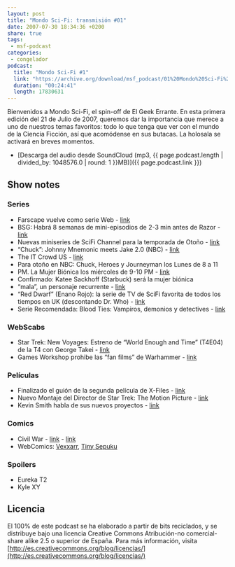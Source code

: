 ```yaml
---
layout: post
title: "Mondo Sci-Fi: transmisión #01"
date: 2007-07-30 18:34:36 +0200
share: true
tags:
 - msf-podcast
categories:
 - congelador
podcast:
  title: "Mondo Sci-Fi #1"
  link: "https://archive.org/download/msf_podcast/01%20Mondo%20Sci-Fi%20%231.mp3"
  duration: "00:24:41"
  length: 17830631
---
```


Bienvenidos a Mondo Sci-Fi, el spin-off de El Geek Errante. En esta primera edición del 21 de Julio de 2007, queremos dar la importancia que merece a uno de nuestros temas favoritos: todo lo que tenga que ver con el mundo de la Ciencia Ficción, así que acomódense en sus butacas. La holosala se activará en breves momentos.

- [Descarga del audio desde SoundCloud (mp3, {{ page.podcast.length | divided_by: 1048576.0 | round: 1 }}MB)]({{ page.podcast.link }})

## Show notes

### Series
- Farscape vuelve como serie Web - [link](http://www.sliceofscifi.com/2007/07/16/all-new-farscape-returns/)
- BSG: Habrá 8 semanas de mini-episodios de 2-3 min antes de Razor - [link](http://www.sliceofscifi.com/2007/07/16/sci-fi-development-slate-unveiled/)
- Nuevas miniseries de SciFi Channel para la temporada de Otoño - [link](http://www.sliceofscifi.com/2007/07/13/sci-fi-rolling-out-the-mini-series/)
- “Chuck”: Johnny Mnemonic meets Jake 2.0 (NBC) - [link](http://www.sliceofscifi.com/2007/07/09/first-preview-of-chuck/)
- The IT Crowd US - [link](http://web.archive.org/web/20071015153120/http://en.wikipedia.org/wiki/The_IT_Crowd_(US_TV_series))
- Para otoño en NBC: Chuck, Heroes y Journeyman los Lunes de 8 a 11
- PM. La Mujer Biónica los miércoles de 9-10 PM - [link](https://en.wikipedia.org/wiki/Bionic_Woman_%282007_TV_series%29)
- Confirmado: Katee Sackhoff (Starbuck) será la mujer biónica
- “mala”, un personaje recurrente - [link](http://www.sliceofscifi.com/2007/07/18/katie-recurring-on-bionic-woman/)
- “Red Dwarf” (Enano Rojo): la serie de TV de SciFi favorita de todos los tiempos en UK (descontando Dr. Who) - [link](http://www.sliceofscifi.com/2007/07/18/radio-times-readers-choose-red-dwarf/)
- Serie Recomendada: Blood Ties: Vampiros, demonios y detectives - [link](https://en.wikipedia.org/wiki/Blood_Ties_%28TV_series%29)

### WebScabs
- Star Trek: New Voyages: Estreno de “World Enough and Time” (T4E04) de la T4 con George Takei - [link](https://en.wikipedia.org/wiki/Star_Trek:_New_Voyages)
- Games Workshop prohibe las “fan films” de Warhammer - [link](https://games.slashdot.org/story/07/07/11/1536240/games-workshop-forbids-warhammer-fan-films)

### Películas
- Finalizado el guión de la segunda película de X-Files - [link](http://www.sliceofscifi.com/2007/07/16/x-files-second-movie-script-is-completed/)
- Nuevo Montaje del Director de Star Trek: The Motion Picture - [link](http://www.sliceofscifi.com/2007/07/18/hicks-picks-15/)
- Kevin Smith habla de sus nuevos proyectos - [link](http://www.sliceofscifi.com/2007/07/19/kevin-smith-talks-new-projects/)

### Comics
- Civil War - [link](http://www.zonanegativa.com/desvelamos-el-formato-de-civil-war-en-espana-con-sorpresa-incluida/) - [link](http://marvel.com/universe/Civil_War)
- WebComics: [Vexxarr](http://www.vexxarr.com/), [Tiny Sepuku](http://www.tinysepuku.com/comics.html)

### Spoilers
- Eureka T2
- Kyle XY

## Licencia
El 100% de este podcast se ha elaborado a partir de bits reciclados, y se distribuye bajo una licencia Creative Commons Atribución-no comercial-share alike 2.5 o superior de España. Para más información, visita [http://es.creativecommons.org/blog/licencias/](http://es.creativecommons.org/blog/licencias/)

